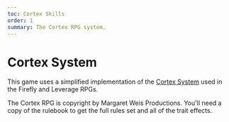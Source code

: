 ```yaml
---
toc: Cortex Skills
order: 1
summary: The Cortex RPG system.
---
```


# Cortex System

This game uses a simplified implementation of the [Cortex System](http://www.drivethrurpg.com/product/58488/Cortex-Classic-System-Role-Playing-Game) used in the Firefly and Leverage RPGs.

The Cortex RPG is copyright by Margaret Weis Productions.  You'll need a copy of the rulebook to get the full rules set and all of the trait effects.